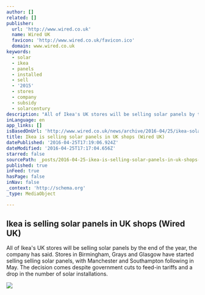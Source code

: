 ```yaml
---
author: []
related: []
publisher:
  url: 'http://www.wired.co.uk'
  name: Wired UK
  favicon: 'http://www.wired.co.uk/favicon.ico'
  domain: www.wired.co.uk
keywords:
  - solar
  - ikea
  - panels
  - installed
  - sell
  - '2015'
  - stores
  - company
  - subsidy
  - solarcentury
description: "All of Ikea's UK stores will be selling solar panels by the end of the year, the company has said. Stores in Birmingham, Grays and Glasgow have started selling selling solar panels, with Manchester and Southampton following in May. The decision comes despite government cuts to feed-in tariffs and a drop in the number of solar installations."
inLanguage: en
app_links: []
isBasedOnUrl: 'http://www.wired.co.uk/news/archive/2016-04/25/ikea-solar-panels-uk'
title: Ikea is selling solar panels in UK shops (Wired UK)
datePublished: '2016-04-25T17:19:06.924Z'
dateModified: '2016-04-25T17:17:04.656Z'
starred: false
sourcePath: _posts/2016-04-25-ikea-is-selling-solar-panels-in-uk-shops-wired-uk.md
published: true
inFeed: true
hasPage: false
inNav: false
_context: 'http://schema.org'
_type: MediaObject

---
```

<article style=""><h1>Ikea is selling solar panels in UK shops (Wired UK)</h1><p>All of Ikea's UK stores will be selling solar panels by the end of the year, the company has said. Stores in Birmingham, Grays and Glasgow have started selling selling solar panels, with Manchester and Southampton following in May. The decision comes despite government cuts to feed-in tariffs and a drop in the number of solar installations.</p><img src="http://cdni.wired.co.uk/620x620/g_j/GettyImages-78441207.jpg" /></article>